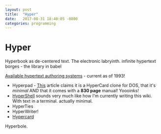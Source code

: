 ```yaml
---
layout: post
title:  "Hyper"
date:   2017-08-31 18:40:05 -0800
categories: programming
---
```


# Hyper

Hyperbook as de-centered text.
The electronic labryinth.
infinite hypertext
borges - the library in babel

[Available hypertext authoring systems](http://elab.eserver.org/hfl0140.html) - current as of 1993!
* Hyperpad - [This](http://elab.eserver.org/hfl0138.html) article claims it is a HyperCard clone for DOS, that it's *minimal* AND that it comes with a **830 page** manual! Yoooinks!
* [HyperShell](http://elab.eserver.org/hfl0135.html) sounds very much like how I'm currently writing this wiki. With text in a terminal. actually minimal.
* HyperTies
* HyperWriter!
* [Hypercard](http://elab.eserver.org/hfl0154.html)

Hyperbole.
